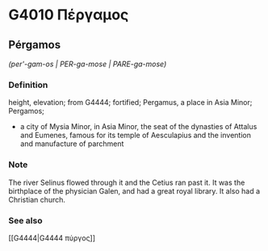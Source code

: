 # G4010 Πέργαμος

## Pérgamos

_(per'-gam-os | PER-ga-mose | PARE-ga-mose)_

### Definition

height, elevation; from G4444; fortified; Pergamus, a place in Asia Minor; Pergamos; 

- a city of Mysia Minor, in Asia Minor, the seat of the dynasties of Attalus and Eumenes, famous for its temple of Aesculapius and the invention and manufacture of parchment

### Note

The river Selinus flowed through it and the Cetius ran past it. It was the birthplace of the physician Galen, and had a great royal library. It also had a Christian church.

### See also

[[G4444|G4444 πύργος]]
